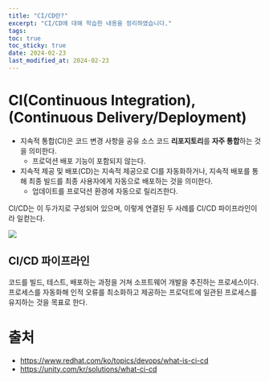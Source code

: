 ```yaml
---
title: "CI/CD란?"
excerpt: "CI/CD에 대해 학습한 내용을 정리하였습니다."
tags: 
toc: true
toc_sticky: true
date: 2024-02-23
last_modified_at: 2024-02-23
---
```

# CI(Continuous Integration), (Continuous Delivery/Deployment)

- 지속적 통합(CI)은 코드 변경 사항을 공유 소스 코드 **리포지토리**를 **자주 통합**하는 것을 의미한다.
	- 프로덕션 배포 기능이 포함되지 않는다.
- 지속적 제공 및 배포(CD)는 지속적 제공으로 CI를 자동화하거나, 지속적 배포를 통해 최종 빌드를 최종 사용자에게 자동으로 배포하는 것을 의미한다.
	- 업데이트를 프로덕션 환경에 자동으로 릴리즈한다.

CI/CD는 이 두가지로 구성되어 있으며, 이렇게 연결된 두 사례를 CI/CD 파이프라인이라 일컫는다.

![](https://www.redhat.com/rhdc/managed-files/ci-cd-flow-desktop_0.png)

## CI/CD 파이프라인

코드를 빌드, 테스트, 배포하는 과정을 거쳐 소프트웨어 개발을 추진하는 프로세스이다.
프로세스를 자동화해 인적 오류를 최소화하고 제공하는 프로덕트에 일관된 프로세스를 유지하는 것을 목표로 한다.

# 출처 

- https://www.redhat.com/ko/topics/devops/what-is-ci-cd
- https://unity.com/kr/solutions/what-ci-cd
